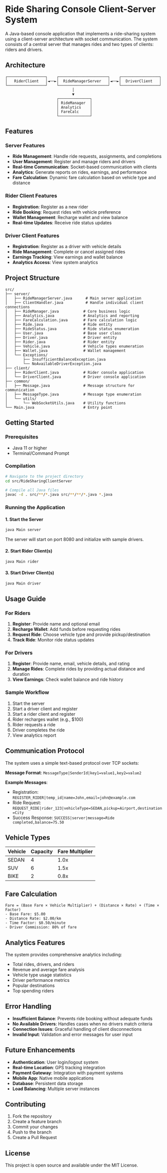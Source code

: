 # Ride Sharing Console Client-Server System

A Java-based console application that implements a ride-sharing system using a client-server architecture with socket communication. The system consists of a central server that manages rides and two types of clients: riders and drivers.

## Architecture

```
┌─────────────────┐    ┌──────────────────────┐    ┌─────────────────┐
│   RiderClient   │◄──►│  RideManagerServer   │◄──►│  DriverClient   │
└─────────────────┘    └──────────────────────┘    └─────────────────┘
                              │
                              ▼
                       ┌──────────────┐
                       │ RideManager  │
                       │ Analytics    │
                       │ FareCalc     │
                       └──────────────┘
```

## Features

### Server Features
- **Ride Management**: Handle ride requests, assignments, and completions
- **User Management**: Register and manage riders and drivers
- **Real-time Communication**: Socket-based communication with clients
- **Analytics**: Generate reports on rides, earnings, and performance
- **Fare Calculation**: Dynamic fare calculation based on vehicle type and distance

### Rider Client Features
- **Registration**: Register as a new rider
- **Ride Booking**: Request rides with vehicle preference
- **Wallet Management**: Recharge wallet and view balance
- **Real-time Updates**: Receive ride status updates

### Driver Client Features
- **Registration**: Register as a driver with vehicle details
- **Ride Management**: Complete or cancel assigned rides
- **Earnings Tracking**: View earnings and wallet balance
- **Analytics Access**: View system analytics

## Project Structure

```
src/
├── server/
│   ├── RideManagerServer.java      # Main server application
│   ├── ClientHandler.java          # Handle individual client connections
│   ├── RideManager.java           # Core business logic
│   ├── Analytics.java             # Analytics and reporting
│   ├── FareCalculation.java       # Fare calculation logic
│   ├── Ride.java                  # Ride entity
│   ├── RideStatus.java            # Ride status enumeration
│   ├── User.java                  # Base user class
│   ├── Driver.java                # Driver entity
│   ├── Rider.java                 # Rider entity
│   ├── Vehicle.java               # Vehicle types enumeration
│   ├── Wallet.java                # Wallet management
│   └── Exceptions/
│       ├── InsufficientBalanceException.java
│       └── NoAvailableDriverException.java
├── client/
│   ├── RiderClient.java           # Rider console application
│   └── DriverClient.java          # Driver console application
├── common/
│   ├── Message.java               # Message structure for communication
│   ├── MessageType.java           # Message type enumeration
│   └── utils/
│       └── WebSocketUtils.java    # Utility functions
└── Main.java                      # Entry point
```

## Getting Started

### Prerequisites
- Java 11 or higher
- Terminal/Command Prompt

### Compilation
```bash
# Navigate to the project directory
cd src/RideSharingClientServer

# Compile all Java files
javac -d . src/**/*.java src/**/**/*.java *.java
```

### Running the Application

#### 1. Start the Server
```bash
java Main server
```
The server will start on port 8080 and initialize with sample drivers.

#### 2. Start Rider Client(s)
```bash
java Main rider
```

#### 3. Start Driver Client(s)
```bash
java Main driver
```

## Usage Guide

### For Riders
1. **Register**: Provide name and optional email
2. **Recharge Wallet**: Add funds before requesting rides
3. **Request Ride**: Choose vehicle type and provide pickup/destination
4. **Track Ride**: Monitor ride status updates

### For Drivers
1. **Register**: Provide name, email, vehicle details, and rating
2. **Manage Rides**: Complete rides by providing actual distance and duration
3. **View Earnings**: Check wallet balance and ride history

### Sample Workflow
1. Start the server
2. Start a driver client and register
3. Start a rider client and register
4. Rider recharges wallet (e.g., $100)
5. Rider requests a ride
6. Driver completes the ride
7. View analytics report

## Communication Protocol

The system uses a simple text-based protocol over TCP sockets:

**Message Format**: `MessageType|SenderId|key1=value1,key2=value2`

**Example Messages**:
- Registration: `REGISTER_RIDER|temp_id|name=John,email=john@example.com`
- Ride Request: `REQUEST_RIDE|rider_123|vehicleType=SEDAN,pickup=Airport,destination=City`
- Success Response: `SUCCESS|server|message=Ride completed,balance=75.50`

## Vehicle Types

| Vehicle | Capacity | Fare Multiplier |
|---------|----------|-----------------|
| SEDAN   | 4        | 1.0x            |
| SUV     | 6        | 1.5x            |
| BIKE    | 2        | 0.8x            |

## Fare Calculation

```
Fare = (Base Fare × Vehicle Multiplier) + (Distance × Rate) + (Time × Factor)
- Base Fare: $5.00
- Distance Rate: $2.00/km
- Time Factor: $0.50/minute
- Driver Commission: 80% of fare
```

## Analytics Features

The system provides comprehensive analytics including:
- Total rides, drivers, and riders
- Revenue and average fare analysis
- Vehicle type usage statistics
- Driver performance metrics
- Popular destinations
- Top spending riders

## Error Handling

- **Insufficient Balance**: Prevents ride booking without adequate funds
- **No Available Drivers**: Handles cases when no drivers match criteria
- **Connection Issues**: Graceful handling of client disconnections
- **Invalid Input**: Validation and error messages for user input

## Future Enhancements

- **Authentication**: User login/logout system
- **Real-time Location**: GPS tracking integration
- **Payment Gateway**: Integration with payment systems
- **Mobile App**: Native mobile applications
- **Database**: Persistent data storage
- **Load Balancing**: Multiple server instances

## Contributing

1. Fork the repository
2. Create a feature branch
3. Commit your changes
4. Push to the branch
5. Create a Pull Request

## License

This project is open source and available under the MIT License.
